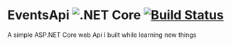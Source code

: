 # EventsApi ![.NET Core](https://github.com/vince-nyanga/EventsApi/workflows/.NET%20Core/badge.svg?branch=master) [![Build Status](https://dev.azure.com/vincenyanga0791/EventsApi/_apis/build/status/vince-nyanga.EventsApi?branchName=master)](https://dev.azure.com/vincenyanga0791/EventsApi/_build/latest?definitionId=2&branchName=master)

A simple ASP.NET Core web Api I built while learning new things
